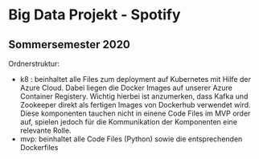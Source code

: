 # Big Data Projekt - Spotify

## Sommersemester 2020


Ordnerstruktur:
- k8 : beinhaltet alle Files zum deployment auf Kubernetes mit Hilfe der Azure Cloud. Dabei liegen die Docker Images auf unserer Azure Container Registery. Wichtig hierbei ist anzumerken, dass Kafka und Zookeeper direkt als fertigen Images von Dockerhub verwendet wird. Diese komponenten tauchen nicht in einene Code Files im MVP order auf, spielen jedoch für die Kommunikation der Komponenten eine relevante Rolle.
- mvp: beinhaltet alle Code Files (Python) sowie die entsprechenden Dockerfiles 
